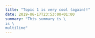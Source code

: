 ```yaml
---
title: "Topic 1 is very cool (again)!"
date: 2019-06-17T23:53:00+01:00
summary: "This summary is \
is \
multiline"
---
```

